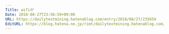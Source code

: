 ```yaml
---
Title: wifiが
Date: 2018-08-27T23:56:59+09:00
URL: https://dailytextmining.hatenablog.com/entry/2018/08/27/235659
EditURL: https://blog.hatena.ne.jp/rimt/dailytextmining.hatenablog.com/atom/entry/10257846132615117690
---
```


